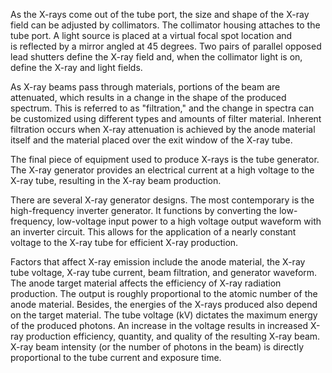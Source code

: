 As the X-rays come out of the tube port, the size and shape of the X-ray field can be adjusted by collimators. The collimator housing attaches to the tube port. A light source is placed at a virtual focal spot location and is reflected by a mirror angled at 45 degrees. Two pairs of parallel opposed lead shutters define the X-ray field and, when the collimator light is on, define the X-ray and light fields.

As X-ray beams pass through materials, portions of the beam are attenuated, which results in a change in the shape of the produced spectrum. This is referred to as "filtration," and the change in spectra can be customized using different types and amounts of filter material. Inherent filtration occurs when X-ray attenuation is achieved by the anode material itself and the material placed over the exit window of the X-ray tube.

The final piece of equipment used to produce X-rays is the tube generator. The X-ray generator provides an electrical current at a high voltage to the X-ray tube, resulting in the X-ray beam production.

There are several X-ray generator designs. The most contemporary is the high-frequency inverter generator. It functions by converting the low-frequency, low-voltage input power to a high voltage output waveform with an inverter circuit. This allows for the application of a nearly constant voltage to the X-ray tube for efficient X-ray production.

Factors that affect X-ray emission include the anode material, the X-ray tube voltage, X-ray tube current, beam filtration, and generator waveform. The anode target material affects the efficiency of X-ray radiation production. The output is roughly proportional to the atomic number of the anode material. Besides, the energies of the X-rays produced also depend on the target material. The tube voltage (kV) dictates the maximum energy of the produced photons. An increase in the voltage results in increased X-ray production efficiency, quantity, and quality of the resulting X-ray beam. X-ray beam intensity (or the number of photons in the beam) is directly proportional to the tube current and exposure time.